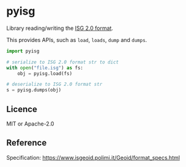 # pyisg

Library reading/writing the [ISG 2.0 format][SPEC].

This provides APIs, such as `load`, `loads`, `dump` and `dumps`.

```python
import pyisg

# serialize to ISG 2.0 format str to dict
with open("file.isg") as fs:
    obj = pyisg.load(fs)

# deserialize to ISG 2.0 format str
s = pyisg.dumps(obj)
```

## Licence

MIT or Apache-2.0

## Reference

Specification: https://www.isgeoid.polimi.it/Geoid/format_specs.html


[SPEC]: https://www.isgeoid.polimi.it/Geoid/format_specs.html
